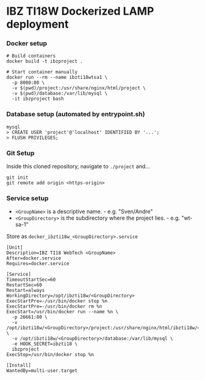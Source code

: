 # IBZ TI18W Dockerized LAMP deployment

### Docker setup
```
# Build containers
docker build -t ibzproject .

# Start container manually
docker run --rm --name ibzti18wtsa1 \
  -p 8080:80 \
  -v $(pwd)/project:/usr/share/nginx/html/project \
  -v $(pwd)/database:/var/lib/mysql \
  -it ibzproject bash
```

### Database setup (automated by entrypoint.sh)
```
mysql
> CREATE USER 'project'@'localhost' IDENTIFIED BY '...';
> FLUSH PRIVILEGES;
```

### Git Setup
Inside this cloned repository, navigate to `./project` and...
```
git init
git remote add origin <https-origin>
```

### Service setup
* `<GroupName>` is a descriptive name. -  e.g. "Sven/Andre"
* `<GroupDirectory>` is the subdirectory where the project lies. - e.g. "wt-sa-1"

Store as `docker_ibzti18w_<GroupDirectory>.service`
```
[Unit]
Description=IBZ TI18 WebTech <GroupName>
After=docker.service
Requires=docker.service

[Service]
TimeoutStartSec=60
RestartSec=60
Restart=always
WorkingDirectory=/opt/ibzti18w/<GroupDirectory>
ExecStartPre=-/usr/bin/docker stop %n
ExecStartPre=-/usr/bin/docker rm %n
ExecStart=/usr/bin/docker run --name %n \
  -p 26661:80 \
  -v /opt/ibzti18w/<GroupDirectory>/project:/usr/share/nginx/html/ibzti18w/<GroupDirectory>/project \
  -v /opt/ibzti18w/<GroupDirectory>/database:/var/lib/mysql \
  -e HOOK_SECRET=ibzti18 \
  ibzproject
ExecStop=/usr/bin/docker stop %n

[Install]
WantedBy=multi-user.target
```

